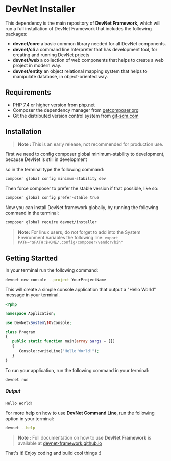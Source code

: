 # DevNet Installer
This dependency is the main repository of **DevNet Framework**, which will run a full installation of DevNet Framework that includes the following packages:
- **devnet/core** a basic common library needed for all DevNet components.
- **devnet/cli** a command line Interpreter that has development tool, for creating and running DevNet prjects
- **devnet/web** a collection of web components that helps to create a web project in modern way.
- **devnet/entity** an object relational mapping system that helps to manipulate database, in object-oriented way.

## Requirements
- PHP 7.4 or higher version from [php.net](https://www.php.net/)
- Composer the dependency manager from [getcomposer.org](https://getcomposer.org/)
- Git the distributed version control system from [git-scm.com](https://git-scm.com/)

## Installation
> **Note :** This is an early release, not recommended for production use.

First we need to config composer global minimum-stability to development, because DevNet is still in development

so in the terminal type the following command:

```bash
composer global config minimum-stability dev
```
Then force composer to prefer the stable version if that possible, like so:
```bash
composer global config prefer-stable true
```
Now you can install DevNet framework globally, by running the following command in the terminal:
```bash
composer global require devnet/installer
```

>**Note:** For linux users, do not forget to add into the System Environment Variables the following line:
`export PATH="$PATH:$HOME/.config/composer/vendor/bin"`

## Getting Startted
In your terminal run the following command:

```bash
devnet new console --project YourProjectName
```

This will create a simple console application that output a "Hello World" message in your terminal.

```php
<?php

namespace Application;

use DevNet\System\IO\Console;

class Program
{
   public static function main(array $args = [])
   {
      Console::writeLine("Hello World!");
   }
}
```

To run your application, run the following command in your terminal:

```bash
devnet run
```

##### Output

```bash
Hello World!
```

 For more help on how to use **DevNet Command Line**, run the following option in your terminal:

```bash
devnet --help
```
>**Note :** Full documentation on how to use **DevNet Framework** is available at [devnet-framework.github.io](https://devnet-framework.github.io)

That's it! Enjoy coding and build cool things :)
